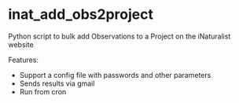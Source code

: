 # inat_add_obs2project

Python script to bulk add Observations to a Project on the iNaturalist website

Features:
 * Support a config file with passwords and other parameters
 * Sends results via gmail
 * Run from cron
